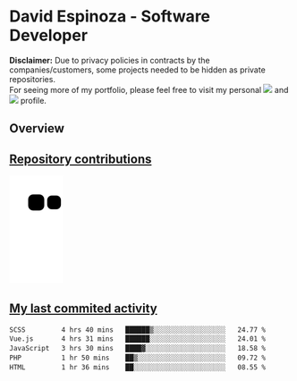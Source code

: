 # David Espinoza - Software Developer
<div id="links">
  <p>
    <strong>Disclaimer:</strong> Due to privacy policies in contracts by the companies/customers, some projects needed to be hidden as private repositories. <br />
For seeing more of my portfolio, please feel free to visit my personal <a href="https://davidespinoza.dev" target="_blank"><img src="https://img.shields.io/badge/website-000000?style=for-the-badge&logo=About.me&logoColor=white" target="_blank"></a> and <a href="https://www.linkedin.com/in/despinozap" target="_blank"><img src="https://img.shields.io/badge/LinkedIn-0077B5?style=for-the-badge&logo=linkedin&logoColor=white" target="_blank"></a> profile.
  </p>
</div>

## Overview

<div id="stats">
  <a href="https://github.com/despinozap">
  <!--
    <img height="180em" style="margin: 0em 10em;" src="https://github-readme-stats.vercel.app/api?username=despinozap&show_icons=true&include_all_commits=true&count_private=true&theme=default"/>
    <img height="180em" style="margin: 0em 10em;" src="https://github-readme-stats.vercel.app/api/top-langs/?username=despinozap&layout=compact&langs_count=7&theme=default"/>
  -->
</div>
 
## Repository contributions
<div id="snake"> 

  ![Snake animation](https://github.com/despinozap/despinozap/blob/output/github-contribution-grid-snake.svg)
</div>

## My last commited activity
<!--START_SECTION:waka-->

```txt
SCSS         4 hrs 40 mins   ██████▒░░░░░░░░░░░░░░░░░░   24.77 %
Vue.js       4 hrs 31 mins   ██████░░░░░░░░░░░░░░░░░░░   24.01 %
JavaScript   3 hrs 30 mins   ████▓░░░░░░░░░░░░░░░░░░░░   18.58 %
PHP          1 hr 50 mins    ██▒░░░░░░░░░░░░░░░░░░░░░░   09.72 %
HTML         1 hr 36 mins    ██░░░░░░░░░░░░░░░░░░░░░░░   08.55 %
```

<!--END_SECTION:waka-->
